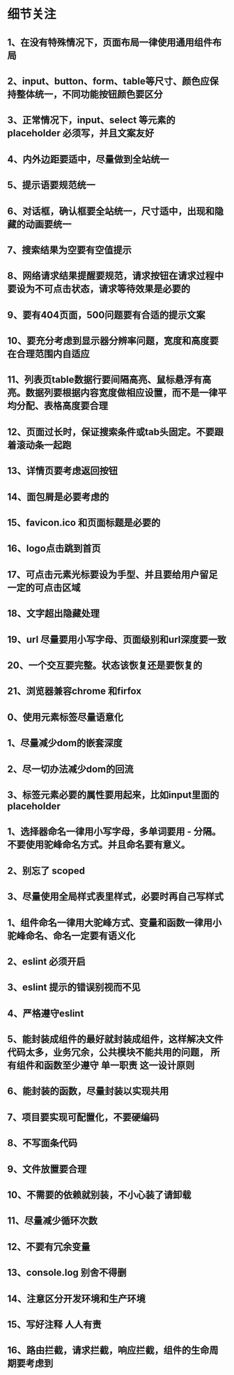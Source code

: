 # 细节关注

## 1、在没有特殊情况下，页面布局一律使用通用组件布局

## 2、input、button、form、table等尺寸、颜色应保持整体统一，不同功能按钮颜色要区分

## 3、正常情况下，input、select 等元素的placeholder 必须写，并且文案友好

## 4、内外边距要适中，尽量做到全站统一

## 5、提示语要规范统一

## 6、对话框，确认框要全站统一，尺寸适中，出现和隐藏的动画要统一

## 7、搜索结果为空要有空值提示

## 8、网络请求结果提醒要规范，请求按钮在请求过程中要设为不可点击状态，请求等待效果是必要的

## 9、要有404页面，500问题要有合适的提示文案

## 10、要充分考虑到显示器分辨率问题，宽度和高度要在合理范围内自适应

## 11、列表页table数据行要间隔高亮、鼠标悬浮有高亮。数据列要根据内容宽度做相应设置，而不是一律平均分配、表格高度要合理

## 12、页面过长时，保证搜索条件或tab头固定。不要跟着滚动条一起跑

## 13、详情页要考虑返回按钮

## 14、面包屑是必要考虑的

## 15、favicon.ico 和页面标题是必要的

## 16、logo点击跳到首页

## 17、可点击元素光标要设为手型、并且要给用户留足一定的可点击区域

## 18、文字超出隐藏处理

## 19、url 尽量要用小写字母、页面级别和url深度要一致

## 20、一个交互要完整。状态该恢复还是要恢复的

## 21、浏览器兼容chrome 和firfox

## 0、使用元素标签尽量语意化

## 1、尽量减少dom的嵌套深度

## 2、尽一切办法减少dom的回流

## 3、标签元素必要的属性要用起来，比如input里面的placeholder

## 1、选择器命名一律用小写字母，多单词要用 - 分隔。不要使用驼峰命名方式。并且命名要有意义。

## 2、别忘了 scoped

## 3、尽量使用全局样式表里样式，必要时再自己写样式

## 1、组件命名一律用大驼峰方式、变量和函数一律用小驼峰命名、命名一定要有语义化

## 2、eslint 必须开启

## 3、eslint 提示的错误别视而不见

## 4、严格遵守eslint

## 5、能封装成组件的最好就封装成组件，这样解决文件代码太多，业务冗余，公共模块不能共用的问题， 所有组件和函数至少遵守  单一职责  这一设计原则

## 6、能封装的函数，尽量封装以实现共用

## 7、项目要实现可配置化，不要硬编码

## 8、不写面条代码

## 9、文件放置要合理

## 10、不需要的依赖就别装，不小心装了请卸载

## 11、尽量减少循环次数

## 12、不要有冗余变量

## 13、console.log 别舍不得删

## 14、注意区分开发环境和生产环境

## 15、写好注释 人人有责

## 16、路由拦截，请求拦截，响应拦截，组件的生命周期要考虑到
